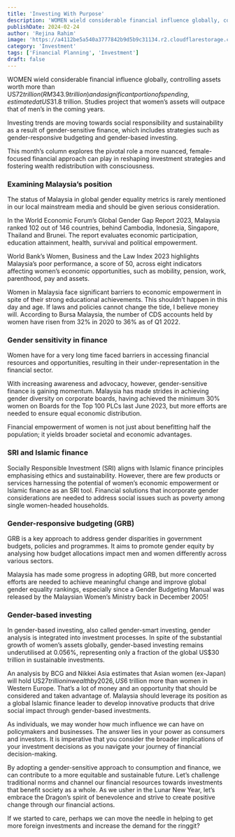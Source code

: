 ```yaml
---
title: 'Investing With Purpose'
description: 'WOMEN wield considerable financial influence globally, controlling assets worth more than US$72 trillion (RM343.9 trillion) and a significant portion of spending, estimated at US$31.8 trillion. Studies project that women’s assets will outpace that of men’s in the coming years...'
publishDate: 2024-02-24
author: 'Rejina Rahim'
image: 'https://a4112be5a540a3777842b9d5b9c31134.r2.cloudflarestorage.com/wahinecapital/static/featured_images/investing-with-purpose.jpg?X-Amz-Algorithm=AWS4-HMAC-SHA256&X-Amz-Credential=9695b2705e0fe695c3c0ddc864983e7e%2F20250116%2Fauto%2Fs3%2Faws4_request&X-Amz-Date=20250116T132815Z&X-Amz-Expires=3600&X-Amz-SignedHeaders=host&X-Amz-Signature=95da6cac7cf76ef6381094d3e2a51f5ee1342622cc3f2dbb14514b8f22772e94'
category: 'Investment'
tags: ['Financial Planning', 'Investment']
draft: false
---
```


WOMEN wield considerable financial influence globally, controlling assets worth more than US$72 trillion (RM343.9 trillion) and a significant portion of spending, estimated at US$31.8 trillion. Studies project that women’s assets will outpace that of men’s in the coming years.

Investing trends are moving towards social responsibility and sustainability as a result of gender-sensitive finance, which includes strategies such as gender-responsive budgeting and gender-based investing.

This month’s column explores the pivotal role a more nuanced, female-focused financial approach can play in reshaping investment strategies and fostering wealth redistribution with consciousness.

### Examining Malaysia’s position

The status of Malaysia in global gender equality metrics is rarely mentioned in our local mainstream media and should be given serious consideration.

In the World Economic Forum’s Global Gender Gap Report 2023, Malaysia ranked 102 out of 146 countries, behind Cambodia, Indonesia, Singapore, Thailand and Brunei. The report evaluates economic participation, education attainment, health, survival and political empowerment.

World Bank’s Women, Business and the Law Index 2023 highlights Malaysia’s poor performance, a score of 50, across eight indicators affecting women’s economic opportunities, such as mobility, pension, work, parenthood, pay and assets.

Women in Malaysia face significant barriers to economic empowerment in spite of their strong educational achievements. This shouldn’t happen in this day and age. If laws and policies cannot change the tide, I believe money will. According to Bursa Malaysia, the number of CDS accounts held by women have risen from 32% in 2020 to 36% as of Q1 2022.

### Gender sensitivity in finance

Women have for a very long time faced barriers in accessing financial resources and opportunities, resulting in their under-representation in the financial sector.

With increasing awareness and advocacy, however, gender-sensitive finance is gaining momentum. Malaysia has made strides in achieving gender diversity on corporate boards, having achieved the minimum 30% women on Boards for the Top 100 PLCs last June 2023, but more efforts are needed to ensure equal economic distribution.

Financial empowerment of women is not just about benefitting half the population; it yields broader societal and economic advantages.

### SRI and Islamic finance

Socially Responsible Investment (SRI) aligns with Islamic finance principles emphasising ethics and sustainability. However, there are few products or services harnessing the potential of women’s economic empowerment or Islamic finance as an SRI tool. Financial solutions that incorporate gender considerations are needed to address social issues such as poverty among single women-headed households.

### Gender-responsive budgeting (GRB)

GRB is a key approach to address gender disparities in government budgets, policies and programmes. It aims to promote gender equity by analysing how budget allocations impact men and women differently across various sectors.

Malaysia has made some progress in adopting GRB, but more concerted efforts are needed to achieve meaningful change and improve global gender equality rankings, especially since a Gender Budgeting Manual was released by the Malaysian Women’s Ministry back in December 2005!

### Gender-based investing

In gender-based investing, also called gender-smart investing, gender analysis is integrated into investment processes. In spite of the substantial growth of women’s assets globally, gender-based investing remains underutilised at 0.056%, representing only a fraction of the global US$30 trillion in sustainable investments.

An analysis by BCG and Nikkei Asia estimates that Asian women (ex-Japan) will hold US$27 trillion in wealth by 2026, US$6 trillion more than women in Western Europe. That’s a lot of money and an opportunity that should be considered and taken advantage of. Malaysia should leverage its position as a global Islamic finance leader to develop innovative products that drive social impact through gender-based investments.

As individuals, we may wonder how much influence we can have on policymakers and businesses. The answer lies in your power as consumers and investors. It is imperative that you consider the broader implications of your investment decisions as you navigate your journey of financial decision-making.

By adopting a gender-sensitive approach to consumption and finance, we can contribute to a more equitable and sustainable future. Let’s challenge traditional norms and channel our financial resources towards investments that benefit society as a whole. As we usher in the Lunar New Year, let’s embrace the Dragon’s spirit of benevolence and strive to create positive change through our financial actions.

If we started to care, perhaps we can move the needle in helping to get more foreign investments and increase the demand for the ringgit?
